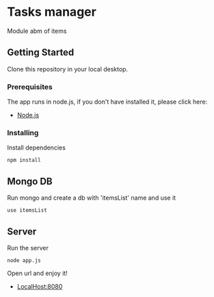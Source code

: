 # Tasks manager

Module abm of items

## Getting Started

Clone this repository in your local desktop.

### Prerequisites

The app runs in node.js, if you don't have installed it, please click here:

* [Node.js](https://nodejs.org/)

### Installing

Install dependencies

```
npm install
```
## Mongo DB

Run mongo and create a db with 'itemsList' name and use it

```
use itemsList
```

## Server

Run the server

```
node app.js
```

Open url and enjoy it! 

* [LocalHost:8080](http://localhost:8080/)
